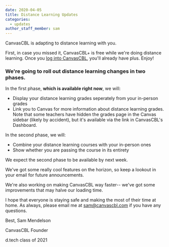 ```yaml
---
date: 2020-04-05
title: Distance Learning Updates
categories:
  - updates
author_staff_member: sam
---
```


CanvasCBL is adapting to distance learning with you.

First, in case you missed it, CanvasCBL+ is free while we're doing distance
learning. Once you [log into CanvasCBL](https://app.canvascbl.com), you'll
already have plus. Enjoy!

### We're going to roll out distance learning changes in two phases.

In the first phase, **which is available right now**, we will:

- Display your distance learning grades seperately from your in-person grades
- Link you to Canvas for more information about distance learning grades.
Note that some teachers have hidden the grades page in the Canvas sidebar
(likely by accident), but it's available via the link in CanvasCBL's Dashboard.

In the second phase, we will:

- Combine your distance learning courses with your in-person ones
- Show whether you are passing the course in its entirety

We expect the second phase to be available by next week.

We've got some really cool features on the horizon, so keep a lookout in your
email for future announcements.

We're also working on making CanvasCBL way faster-- we've got some improvements
that may halve our loading time.

I hope that everyone is staying safe and making the most of their time at home.
As always, please email me at sam@canvascbl.com if you have any questions.

Best,
Sam Mendelson

CanvasCBL Founder

d.tech class of 2021